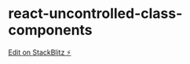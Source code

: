 # react-uncontrolled-class-components

[Edit on StackBlitz ⚡️](https://stackblitz.com/edit/react-bibixv)